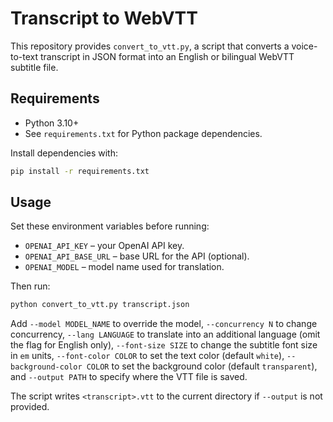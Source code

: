 # Transcript to WebVTT

This repository provides `convert_to_vtt.py`, a script that converts a voice-to-text transcript in JSON format into an English or bilingual WebVTT subtitle file.

## Requirements

- Python 3.10+
- See `requirements.txt` for Python package dependencies.

Install dependencies with:

```bash
pip install -r requirements.txt
```

## Usage

Set these environment variables before running:

- `OPENAI_API_KEY` – your OpenAI API key.
- `OPENAI_API_BASE_URL` – base URL for the API (optional).
- `OPENAI_MODEL` – model name used for translation.

Then run:

```bash
python convert_to_vtt.py transcript.json
```

Add `--model MODEL_NAME` to override the model, `--concurrency N` to change concurrency, `--lang LANGUAGE` to translate into an additional language (omit the flag for English only), `--font-size SIZE` to change the subtitle font size in `em` units, `--font-color COLOR` to set the text color (default `white`), `--background-color COLOR` to set the background color (default `transparent`), and `--output PATH` to specify where the VTT file is saved.

The script writes `<transcript>.vtt` to the current directory if `--output` is not provided.

